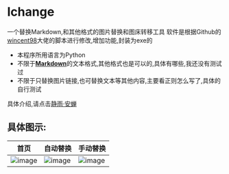 # Ichange
一个替换Markdown,和其他格式的图片替换和图床转移工具
软件是根据Github的[wincent98](https://github.com/wincent98/Picaway)大佬的脚本进行修改,增加功能,封装为exe的
* 本程序所用语言为Python
* 不限于[**Markdown**](https://markdown.com.cn/basic-syntax/)的文本格式,其他格式也是可以的,具体有哪些,我还没有测试过
* 不限于只替换图片链接,也可替换文本等其他内容,主要看正则怎么写了,具体的自行测试

具体介绍,请点击[静雨·安蝉](https://blog.kwxos.top/)

## 具体图示:
| 首页 | 自动替换 | 手动替换 |
| --- | --- | --- |
| ![image](https://github.com/kwxos/Ichange/assets/102129419/6c7e954a-222e-45e9-835e-56d0a6a9d056) | ![image](https://github.com/kwxos/Ichange/assets/102129419/857deea6-d3aa-432a-899d-7132c3805aea) | ![image](https://github.com/kwxos/Ichange/assets/102129419/fe9b3910-e535-46b4-b860-63b31a90babb) |



